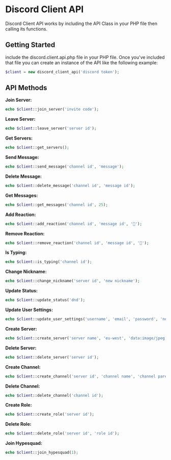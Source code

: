 # Discord Client API
Discord Client API works by including the API Class in your PHP file then calling its functions.

## Getting Started
include the discord.client.api.php file in your PHP file. Once you've included that file you can create an instance of the API like the following example:

```PHP
$client = new discord_client_api('discord token');
```

## API Methods
**Join Server:**
```PHP
echo $client::join_server('invite code');
```

**Leave Server:**
```PHP
echo $client::leave_server('server id');
```

**Get Servers:**
```PHP
echo $client::get_servers();
```

**Send Message:**
```PHP
echo $client::send_message('channel id', 'message');
```

**Delete Message:**
```PHP
echo $client::delete_message('channel id', 'message id');
```

**Get Messages:**
```PHP
echo $client::get_messages('channel id', 25);
```

**Add Reaction:**
```PHP
echo $client::add_reaction('channel id', 'message id', '🐢');
```

**Remove Reaction:**
```PHP
echo $client::remove_reaction('channel id', 'message id', '🐢');
```

**Is Typing:**
```PHP
echo $client::is_typing('channel id');
```

**Change Nickname:**
```PHP
echo $client::change_nickname('server id', 'new nickname');
```

**Update Status:**
```PHP
echo $client::update_status('dnd');
```

**Update User Settings:**
```PHP
echo $client::update_user_settings('username', 'email', 'password', 'new password', 'data:image/jpeg;base64,Hq..');
```

**Create Server:**
```PHP
echo $client::create_server('server name', 'eu-west', 'data:image/jpeg;base64,H8q..');
```

**Delete Server:**
```PHP
echo $client::delete_server('server id');
```

**Create Channel:**
```PHP
echo $client::create_channel('server id', 'channel name', 'channel parent id', 'channel type');
```

**Delete Channel:**
```PHP
echo $client::delete_channel('channel id');
```

**Create Role:**
```PHP
echo $client::create_role('server id');
```

**Delete Role:**
```PHP
echo $client::delete_role('server id', 'role id');
```

**Join Hypesquad:**
```PHP
echo $client::join_hypesquad(1);
```
